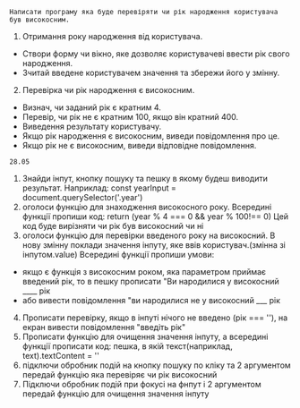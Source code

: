 <!-- Завдання -->
`Написати програму яка буде перевіряти чи рік народження користувача був високосним.`

<!-- Реалізація: -->
1. Отримання року народження від користувача.

* Створи форму чи вікно, яке дозволяє користувачеві ввести рік свого народження.
* Зчитай введене користувачем значення та збережи його у змінну.
2. Перевірка чи рік народження є високосним.
* Визнач, чи заданий рік є кратним 4.
* Перевір, чи рік не є кратним 100, якщо він кратний 400.
* Виведення результату користувачу.
* Якщо рік народження є високосним, виведи повідомлення про це.
* Якщо рік не є високосним, виведи відповідне повідомлення.

`28.05`
1. Знайди інпут, кнопку пошуку та пешку в якому будеш виводити результат. Наприклад: 
const yearInput = document.querySelector('.year')
2. оголоси функцію для знаходження високосного року. Всередині функції пропиши код:
return (year % 4 === 0 && year % 100!== 0)
Цей код буде вирізняти чи рік був високосний чи ні
3. оголоси функцію для перевірки введеного року на високосний. В нову змінну поклади значення інпуту, яке ввів користувач.(змінна зі інпутом.value) Всередині функції пропиши умови:
* якщо є функція з високосним роком, яка параметром приймає введений рік, то в пешку прописати "Ви народилися у високосний ____ рік
* або вивести повідомлення "ви народилися не у високосний ___ рік
4. Прописати перевірку, якщо в інпуті нічого не введено (рік === ''), на екран вивести повідомлення "введіть рік"
5. Прописати функцію для очищення значення інпуту, а всередині функції прописати код: пешка, в якій текст(наприклад, text).textContent = ''
6. підключи обробник подій на кнопку пошуку по кліку та 2 аргументом передай функцію яка перевіряє чи рік високосний
7. Підключи обробник подій при фокусі на фнпут і 2 аргументом передай функцію для очищення значення інпуту